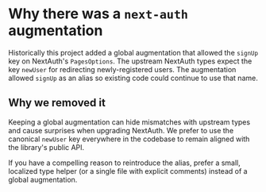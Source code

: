 Why there was a `next-auth` augmentation
=========================================

Historically this project added a global augmentation that allowed the `signUp` key
on NextAuth's `PagesOptions`. The upstream NextAuth types expect the key
`newUser` for redirecting newly-registered users. The augmentation allowed
`signUp` as an alias so existing code could continue to use that name.

Why we removed it
------------------

Keeping a global augmentation can hide mismatches with upstream types and cause
surprises when upgrading NextAuth. We prefer to use the canonical `newUser`
key everywhere in the codebase to remain aligned with the library's public API.

If you have a compelling reason to reintroduce the alias, prefer a small,
localized type helper (or a single file with explicit comments) instead of a
global augmentation.
